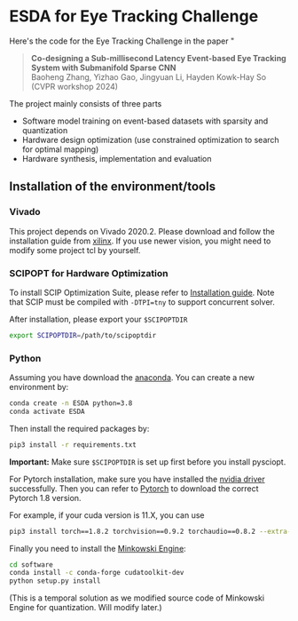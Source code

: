 # ESDA for Eye Tracking Challenge

Here's the code for the Eye Tracking Challenge in the paper "

> **Co-designing a Sub-millisecond Latency Event-based Eye Tracking System with Submanifold Sparse CNN**  
> Baoheng Zhang, Yizhao Gao, Jingyuan Li, Hayden Kowk-Hay So  
> (CVPR workshop 2024)
> 

The project mainly consists of three parts
- Software model training on event-based datasets with sparsity and quantization 
- Hardware design optimization (use constrained optimization to search for optimal mapping)
- Hardware synthesis, implementation and evaluation


## Installation of the environment/tools

### Vivado
This project depends on Vivado 2020.2. Please download and follow the installation guide from [xilinx](https://www.xilinx.com/support/download/index.html/content/xilinx/en/downloadNav/vivado-design-tools/archive.html).
If you use newer vision, you might need to modify some project tcl by yourself.



### SCIPOPT for Hardware Optimization
To install SCIP Optimization Suite, please refer to [Installation guide](https://www.scipopt.org/doc/html/md_INSTALL.php). Note that SCIP must be compiled with `-DTPI=tny` to support concurrent solver.

After installation, please export your `$SCIPOPTDIR`
```bash
export SCIPOPTDIR=/path/to/scipoptdir
```



### Python

Assuming you have download the [anaconda](https://www.anaconda.com/download). You can create a new environment by:

```bash
conda create -n ESDA python=3.8
conda activate ESDA
```


Then install the required packages by:
```bash
pip3 install -r requirements.txt
```
**Important:** Make sure `$SCIPOPTDIR` is set up first before you install pysciopt.


For Pytorch installation, make sure you have installed the [nvidia driver](https://www.nvidia.com/download/index.aspx) successfully. Then you can refer to [Pytorch](https://pytorch.org/get-started/previous-versions/) to download the correct Pytorch 1.8 version.


For example, if your cuda version is 11.X, you can use
```bash
pip3 install torch==1.8.2 torchvision==0.9.2 torchaudio==0.8.2 --extra-index-url https://download.pytorch.org/whl/lts/1.8/cu111
```

Finally you need to install the [Minkowski Engine](https://github.com/NVIDIA/MinkowskiEngine):
```bash
cd software
conda install -c conda-forge cudatoolkit-dev
python setup.py install
```
(This is a temporal solution as we modified source code of Minkowski Engine for quantization. Will modify later.)

